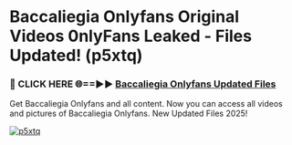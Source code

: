 # Baccaliegia Onlyfans Original Videos 0nlyFans Leaked - Files Updated! (p5xtq)

<h3>🔴 CLICK HERE 🌐==►► <a href="https://tinyurl.com/2m67pmp6" rel="nofollow">Baccaliegia Onlyfans Updated Files</a></h3>

Get Baccaliegia Onlyfans and all content. Now you can access all videos and pictures of Baccaliegia Onlyfans. New Updated Files 2025!

[![p5xtq](https://i.imgur.com/H4QAA4z.gif)](https://tinyurl.com/2m67pmp6)